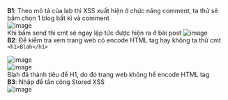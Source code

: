 **B1**: Theo mô tả của lab thì XSS xuất hiện ở chức năng comment, ta thử sẽ bấm chọn 1 blog bất kì và comment  
![image](https://github.com/user-attachments/assets/11ee1649-688c-4977-bca6-a6787a8335e4)  
Khi bấm send thì cmt sẽ ngay lập tức được hiện ra ở bài post
![image](https://github.com/user-attachments/assets/6792c489-626c-4b41-af32-675a48029c6b)    
**B2**: Để kiểm tra xem trang web có encode HTML tag hay không ta thử cmt
`<h1>Blah</h1>`

![image](https://github.com/user-attachments/assets/44fd601d-9f2d-42e9-85c0-47083065cdd1)    
![image](https://github.com/user-attachments/assets/4fff0e79-94d6-4a19-b257-9026b9f7853d)    
Blah đã thành tiêu đề H1, do đó trang web không hề encode HTML tag  
**B3**: Nhập <script>alert('xss')</script> để tấn công Stored XSS  
![image](https://github.com/user-attachments/assets/11e6e60b-1a19-4b74-a01f-e09d392e1d24)





